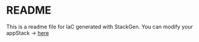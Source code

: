 # README
This is a readme file for IaC generated with StackGen.
You can modify your appStack -> [here](http://main.dev.stackgen.com/appstacks/2dd3f05c-2684-4512-a3c0-025b135a6f00)
